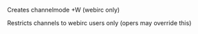 Creates channelmode +W (webirc only)

Restricts channels to webirc users only (opers may override this)

